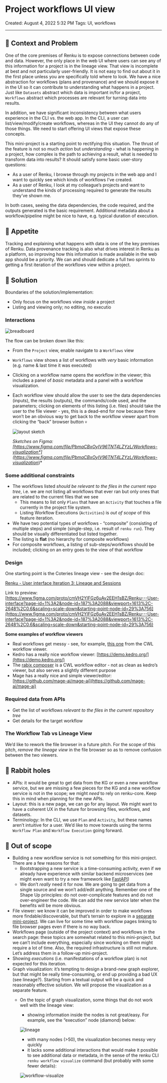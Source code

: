# Project workflows UI view

Created: August 4, 2022 5:32 PM
Tags: UI, workflows

---

## 🤔 Context and Problem

One of the core premises of Renku is to expose connections between code and data. However, the only place in the web UI where users can see any of this information for a project is in the lineage view. That view is incomplete at best and not particularly user-friendly. It is not easy to find out about it in the first place unless you are specifically told where to look. We have a nice abstraction for workflows (plans and provenance) and we should expose it in the UI so it can contribute to understanding what happens in a project. Just like `Datasets` abstract which data is important in/for a project, `Workflows` abstract which processes are relevant for turning data into results.

In addition, we have significant inconsistency between what users experience in the CLI vs. the web app. In the CLI, a user can list/view/modify/create workflows, whereas in the UI they cannot do any of those things. We need to start offering UI views that expose these concepts.

This mini-project is a starting point to rectifying this situation. The thrust of the feature is not so much *action* but *understanding* - what is happening in a project, how complex is the path to achieving a result, what is needed to transform data into results? It should satisfy some basic user-story questions:

- As a user of Renku, I browse through my projects in the web app and I want to quickly see which kinds of workflows I’ve created.
- As a user of Renku, I look at my colleague’s projects and want to understand the kinds of processing required to generate the results they’ve shown me.

In both cases, seeing the data dependencies, the code required, and the outputs generated is the basic requirement. Additional metadata about a workflow/pipeline might be nice to have, e.g. typical duration of execution.

## 🍴 Appetite

Tracking and explaining what happens with data is one of the key premises of Renku. Data provenance tracking is also what drives interest in Renku as a platform, so improving how this information is made available in the web app should be a priority. We can and should dedicate a full two sprints to getting a first iteration of the workflows view within a project.

## 🎯 Solution

Boundaries of the solution/implementation:

- Only focus on the workflows view *inside* a project
- Listing and viewing only; no editing, no executio

### Interactions

![breadboard](flow-breadboard.png)

The flow can be broken down like this:

- From the `Project` view, enable navigate to a `Workflows` view
- `Workflows` view shows a list of workflows with *very* basic information (e.g. name & last time it was executed)
- Clicking on a workflow name opens the workflow in the viewer; this includes a panel of *basic* metadata and a panel with a workflow visualization.
- Each workflow view should allow the user to see the data dependencies (inputs), the results (outputs), the commands/code used, and the parameters; clicking on elements of this listing (i.e. files) should take the user to the file viewer - yes, this is a dead-end for now because there won’t be an obvious way to get back to the workflow viewer apart from clicking the “back” browser button 💀

    ![layout sketch](layout-sketch.png)

    *Sketches on Figma: [https://www.figma.com/file/PbmaCBxOyIV96TNT4LZYzL/Workflows-visualization*](https://www.figma.com/file/PbmaCBxOyIV96TNT4LZYzL/Workflows-visualization*)*


### Some additional constraints

- The workflows listed *should be relevant to the files in the current repo tree*, i.e. we are not listing all workflows that ever ran but only ones that are related to the current files that we see
    - This means to list only  `Plans` that have an `Activity` that touches a file currently in the project file system.
    - Listing Workflow Executions (`Activities`) is *out of scope* of this feature iteration.
- We have two potential types of workflows - “composite” (consisting of multiple steps) and simple (single-step, i.e. result of `renku run`). They should be visually differentiated but listed together.
- The listing is **flat** (no hierarchy for composite workflows)
- For composite workflows, a listing of sub-steps/workflows should be included; clicking on an entry goes to the view of that workflow

### Design

One starting point is the Coteries lineage view - see the design doc:

[Renku - User interface Iteration 3: Lineage and Sessions](https://www.figma.com/file/QPY70ShZESlhUjj5GTPhFt/Renku---User-interface-Iteration-3%3A-Lineage-and-Sessions)

Link to preview: [https://www.figma.com/proto/cmVH2YlFGz6uAv2EEH1sBZ/Renku---User-interface?page-id=1%3A2&node-id=187%3A2088&viewport=1613%2C-2648%2C0.6&scaling=scale-down&starting-point-node-id=29%3A756](https://www.figma.com/proto/cmVH2YlFGz6uAv2EEH1sBZ/Renku---User-interface?page-id=1%3A2&node-id=187%3A2088&viewport=1613%2C-2648%2C0.6&scaling=scale-down&starting-point-node-id=29%3A756)

**Some examples of workflow viewers**

- Real workflows get messy - see, for example, [this one](https://view.commonwl.org/workflows/github.com/mnneveau/cancer-genomics-workflow/blob/master/detect_variants/detect_variants.cwl) from the CWL workflow viewer.
- Kedro has a really nice workflow viewer: [https://demo.kedro.org/](https://demo.kedro.org/)
- The [rabix composer](https://github.com/rabix/composer) is a CWL workflow editor - not as clean as kedro’s viewer, but also serves a slightly different purpose
- Mage has a really nice and simple viewer/editor: [https://github.com/mage-ai/mage-ai](https://github.com/mage-ai/mage-ai)

### Required data from APIs

- Get the list of workflows *relevant to the files in the current repository tree*
- Get details for the target workflow

### The Workflow Tab vs Lineage View

We’d like to rework the file browser in a future pitch. For the scope of this pitch, *remove the lineage view* in the file browser so as to remove confusion between the two viewers.

## 🐰 Rabbit holes

- APIs: it would be great to get data from the KG or even a new workflow service, but we are missing a few pieces for the KG and a new workflow service is not in the scope; we might *need* to rely on renku-core. Keep this in mind when planning for the new APIs.
- Layout: this is a new page, we can go for any layout. We might want to have a coherent UX in the future for browsing files, workflows, and datasets.
- Terminology: In the CLI, we use `Plan` and `Activity`, but these names aren’t intuitive for a user. We’d like to move towards using the terms `Workflow Plan` and `Workflow Execution` going forward.

## 🙅 Out of scope

- Building a new workflow service is not something for this mini-project. There are a few reasons for that:
    - Bootstrapping a new service is a time-consuming activity, even if we already have experience with similar backend microservices (we might even want to try a new framework like [FastAPI](https://fastapi.tiangolo.com/))
    - We don’t *really* need it for now. We are going to get data from a single source and we won’t add/edit anything. Remember one of the Shape Up principles: do not over-complicate features and do not over-engineer the code. We can add the new service later when the benefits will be more obvious.
- File viewer: we know it can be improved in order to make workflows more findable/discoverable, but that’s terrain to explore in a [separate mini-project](https://www.notion.so/Broadly-Accessible-Workflows-via-a-Workflow-File-ff042b0942374a399321b6bdf67b9df5). We can live for some time with workflow pages linking to file browser pages even if there is no way back.
- Workflows page (outside of the project context) and workflows in the search page: these topics are somewhat related to this mini-project, but we can’t include everything, especially since working on them might require a lot of time. Also, the required infrastructure is still not mature. Let’s address them in a follow-up mini-project.
- Showing *executions* (i.e. manifestations of a workflow plan) is not expected for this iteration.
- Graph visualization: it’s tempting to design a brand-new graph explorer, but that might be really time-consuming, or end up providing a bad UX (see lineage?). Starting from a textual output will be a quick and reasonably effective solution. We will propose the visualization as a separate feature.
    - On the topic of graph visualization, some things that do not work well with the lineage view:
        - showing information inside the nodes is not great/easy. For example, see the “execution” node (diamond) below:

        ![lineage](lineage.png)

        - with many nodes (>50), the visualization becomes messy very quickly
        - it lacks some additional interactions that would make it possible to see additional data or metadata, in the sense of the renku CLI `renku workflow visualize` command (but probably with some fewer details):

        ![workflow-visualize](workflow-visualize.png)
